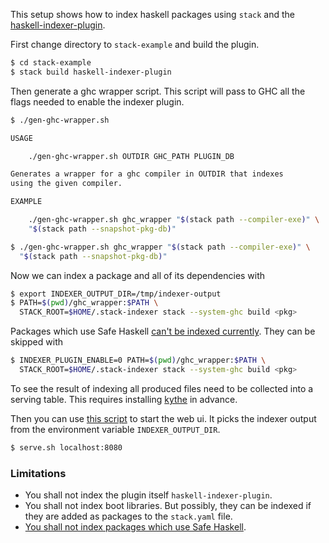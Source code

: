 This setup shows how to index haskell packages using `stack`
and the [haskell-indexer-plugin][haskell-indexer-plugin].

[haskell-indexer-plugin]: https://github.com/google/haskell-indexer

First change directory to `stack-example` and build the plugin.
```bash
$ cd stack-example
$ stack build haskell-indexer-plugin
```

Then generate a ghc wrapper script. This script will pass
to GHC all the flags needed to enable the indexer plugin.
```bash
$ ./gen-ghc-wrapper.sh

USAGE

    ./gen-ghc-wrapper.sh OUTDIR GHC_PATH PLUGIN_DB

Generates a wrapper for a ghc compiler in OUTDIR that indexes
using the given compiler.

EXAMPLE

    ./gen-ghc-wrapper.sh ghc_wrapper "$(stack path --compiler-exe)" \
    "$(stack path --snapshot-pkg-db)"
```

```bash
$ ./gen-ghc-wrapper.sh ghc_wrapper "$(stack path --compiler-exe)" \
  "$(stack path --snapshot-pkg-db)"
```

Now we can index a package and all of its dependencies with
```bash
$ export INDEXER_OUTPUT_DIR=/tmp/indexer-output
$ PATH=$(pwd)/ghc_wrapper:$PATH \
  STACK_ROOT=$HOME/.stack-indexer stack --system-ghc build <pkg>
```

Packages which use Safe Haskell [can't be indexed currently][sh-issue].
They can be skipped with
```bash
$ INDEXER_PLUGIN_ENABLE=0 PATH=$(pwd)/ghc_wrapper:$PATH \
  STACK_ROOT=$HOME/.stack-indexer stack --system-ghc build <pkg>
```

To see the result of indexing all produced files need to be collected
into a serving table. This requires installing [kythe][kythe-install]
in advance.

Then you can use [this script][server.sh] to start the web ui.
It picks the indexer output from the environment variable
`INDEXER_OUTPUT_DIR`.
```bash
$ serve.sh localhost:8080
```

[server.sh]: https://github.com/google/haskell-indexer/blob/master/serve.sh
[kythe-install]: https://github.com/google/haskell-indexer#kythe


### Limitations

* You shall not index the plugin itself `haskell-indexer-plugin`.
* You shall not index boot libraries. But possibly, they can be
  indexed if they are added as packages to the `stack.yaml` file.
* [You shall not index packages which use Safe Haskell][sh-issue].

[sh-issue]: https://ghc.haskell.org/trac/ghc/ticket/15920
